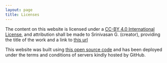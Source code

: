 ```yaml
---
layout: page
title: Licenses
---
```


The content on this website is licensed under a [CC-BY 4.0 International License](https://creativecommons.org/licenses/by/4.0/), and attribution shall be made to Srinivasan G. (creator), providing the title of the work and a link to [this url](https://wordmistri.github.io/WordMistri/)

This website was built using <a href="https://minicomp.github.io/ed/"> this open source code</a> and has been deployed under the terms and conditions of servers kindly hosted by GitHub.
